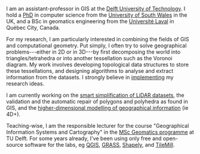 I am an assistant-professor in GIS at the [Delft University of Technology](http://www.tudelft.nl). I hold a [PhD](#phdthesis) in computer science from the [University of South Wales](http://www.southwales.ac.uk) in the UK, and a BSc in geomatics engineering from the [Université Laval](http://www.ulaval.ca) in Québec City, Canada.

For my research, I am particularly interested in combining the fields of GIS and computational geometry. Put simply, I often try to solve geographical problems---either in 2D or in 3D---by first decomposing the world into triangles/tetrahedra or into another tessellation such as the Voronoi diagram. My work involves developing topological data structures to store these tessellations, and designing algorithms to analyse and extract information from the datasets. I strongly believe in [implementing](#projects) my research ideas.

I am currently working on the [smart simplification of LiDAR datasets](http://3dsm.bk.tudelft.nl), the validation and the automatic repair of polygons and polyhedra as found in GIS, and the [higher-dimensional modelling of geographical information](http://www.geo5d.nl) (ie 4D+).

Teaching-wise, I am the responsible lecturer for the course "Geographical Information Systems and Cartography" in the [MSc Geomatics programme](http://geomatics.tudelft.nl) at TU Delft. For some years already, I've been using only free and open-source software for the labs, eg [QGIS](http://www.qgis.org/), [GRASS](http://grass.osgeo.org/), [Shapely](https://github.com/Toblerity/Shapely), and [TileMill](http://www.mapbox.com/tilemill/).
